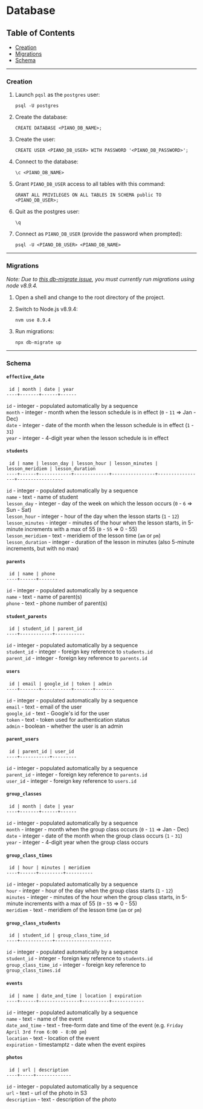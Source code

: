 # Database

## Table of Contents
* [Creation](#creation)
* [Migrations](#migrations)
* [Schema](#schema)

---

### Creation

1. Launch `pqsl` as the `postgres` user:
    
    `psql -U postgres`
    
1. Create the database:
    
    `CREATE DATABASE <PIANO_DB_NAME>;`
    
1. Create the user:
    
    `CREATE USER <PIANO_DB_USER> WITH PASSWORD '<PIANO_DB_PASSWORD>';`
    
1. Connect to the database:
    
    `\c <PIANO_DB_NAME>`
    
1. Grant `PIANO_DB_USER` access to all tables with this command:
    
    `GRANT ALL PRIVILEGES ON ALL TABLES IN SCHEMA public TO <PIANO_DB_USER>;`
    
1. Quit as the postgres user:
    
    `\q`
    
1. Connect as `PIANO_DB_USER` (provide the password when prompted):
    
    `psql -U <PIANO_DB_USER> <PIANO_DB_NAME>`
    
---

### Migrations

*Note: Due to [this db-migrate issue](https://github.com/db-migrate/node-db-migrate/issues/635), you must currently run migrations using node v8.9.4.*

1. Open a shell and change to the root directory of the project.
1. Switch to Node.js v8.9.4:
    
    `nvm use 8.9.4`
    
1. Run migrations:
    
    `npx db-migrate up`

---

### Schema

#### `effective_date`

```
 id | month | date | year
----+-------+------+------
```

`id` - integer - populated automatically by a sequence  
`month` - integer - month when the lesson schedule is in effect (`0` - `11` => Jan - Dec)  
`date` - integer - date of the month when the lesson schedule is in effect (`1` - `31`)  
`year` - integer - 4-digit year when the lesson schedule is in effect

#### `students`

```
 id | name | lesson_day | lesson_hour | lesson_minutes | lesson_meridiem | lesson_duration
----+------+------------+-------------+----------------+-----------------+-----------------
```

`id` - integer - populated automatically by a sequence  
`name` - text - name of student  
`lesson_day` - integer - day of the week on which the lesson occurs (`0` - `6` => Sun - Sat)  
`lesson_hour` - integer - hour of the day when the lesson starts (`1` - `12`)  
`lesson_minutes` - integer - minutes of the hour when the lesson starts, in 5-minute increments with a max of 55 (`0` - `55` => 0 - 55)  
`lesson_meridiem` - text - meridiem of the lesson time (`am` or `pm`)  
`lesson_duration` - integer - duration of the lesson in minutes (also 5-minute increments, but with no max)

#### `parents`

```
 id | name | phone
----+------+-------
```

`id` - integer - populated automatically by a sequence  
`name` - text - name of parent(s)  
`phone` - text - phone number of parent(s)

#### `student_parents`

```
 id | student_id | parent_id
----+------------+-----------
```

`id` - integer - populated automatically by a sequence  
`student_id` - integer - foreign key reference to `students.id`  
`parent_id` - integer - foreign key reference to `parents.id`

#### `users`

```
 id | email | google_id | token | admin
----+-------+-----------+-------+-------
```

`id` - integer - populated automatically by a sequence  
`email` - text - email of the user  
`google_id` - text - Google's id for the user  
`token` - text - token used for authentication status  
`admin` - boolean - whether the user is an admin

#### `parent_users`

```
 id | parent_id | user_id
----+-----------+---------
```

`id` - integer - populated automatically by a sequence  
`parent_id` - integer - foreign key reference to `parents.id`  
`user_id` - integer - foreign key reference to `users.id`

#### `group_classes`

```
 id | month | date | year
----+-------+------+------
```

`id` - integer - populated automatically by a sequence  
`month` - integer - month when the group class occurs (`0` - `11` => Jan - Dec)  
`date` - integer - date of the month when the group class occurs (`1` - `31`)    
`year` - integer - 4-digit year when the group class occurs

#### `group_class_times`

```
 id | hour | minutes | meridiem
----+------+---------+----------
```

`id` - integer - populated automatically by a sequence  
`hour` - integer - hour of the day when the group class starts (`1` - `12`)  
`minutes` - integer - minutes of the hour when the group class starts, in 5-minute increments with a max of 55 (`0` - `55` => 0 - 55)  
`meridiem` - text - meridiem of the lesson time (`am` or `pm`)

#### `group_class_students`

```
 id | student_id | group_class_time_id
----+------------+---------------------
```

`id` - integer - populated automatically by a sequence  
`student_id` - integer - foreign key reference to `students.id`  
`group_class_time_id` - integer - foreign key reference to `group_class_times.id`

#### `events`

```
 id | name | date_and_time | location | expiration
----+------+---------------+----------+------------
```

`id` - integer - populated automatically by a sequence  
`name` - text - name of the event  
`date_and_time` - text - free-form date and time of the event (e.g. `Friday April 3rd from 6:00 - 8:00 pm`)   
`location` - text - location of the event  
`expiration` - timestamptz - date when the event expires

#### `photos`

```
 id | url | description
----+-----+-------------
```

`id` - integer - populated automatically by a sequence  
`url` - text - url of the photo in S3  
`description` - text - description of the photo
